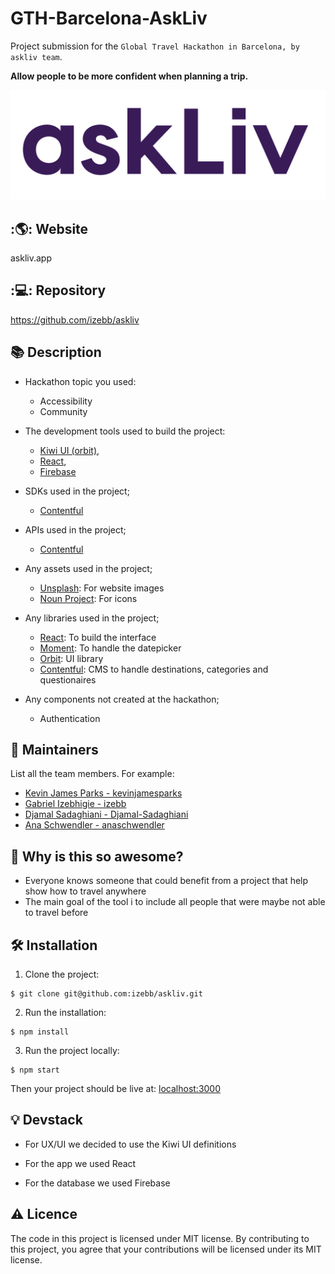 # GTH-Barcelona-AskLiv
Project submission for the `Global Travel Hackathon in Barcelona, by askliv team`.

**Allow people to be more confident when planning a trip.**

![AskLiv](logo.png)

## :🌎: Website

askliv.app

## :💻: Repository

https://github.com/izebb/askliv

## :books: Description

* Hackathon topic you used: 
  * Accessibility 
  * Community

* The development tools used to build the project: 
  * [Kiwi UI (orbit)](https://orbit.kiwi/), 
  * [React](https://reactjs.org/), 
  * [Firebase](https://firebase.google.com)
  
* SDKs used in the project;
  * [Contentful](https://www.contentful.com/)
  
* APIs used in the project;
  * [Contentful](https://www.contentful.com/)

* Any assets used in the project;
  * [Unsplash](https://unsplash.com/): For website images
  * [Noun Project](https://thenounproject.com): For icons
  
* Any libraries used in the project;
  * [React](https://reactjs.org/): To build the interface
  * [Moment](https://momentjs.com/): To handle the datepicker
  * [Orbit](https://orbit.kiwi/): UI library
  * [Contentful](https://www.contentful.com/): CMS to handle destinations, categories and questionaires
  
* Any components not created at the hackathon;
  * Authentication

## :hugs: Maintainers

List all the team members. For example:
* [Kevin James Parks - kevinjamesparks](https://github.com/kevinjamesparks)
* [Gabriel Izebhigie - izebb](https://github.com/izebb)
* [Djamal Sadaghiani - Djamal-Sadaghiani](https://github.com/Djamal-Sadaghiani)
* [Ana Schwendler - anaschwendler](https://github.com/anaschwendler)


## :tada: Why is this so awesome?

* Everyone knows someone that could benefit from a project that help show how to travel anywhere
* The main goal of the tool i to include all people that were maybe not able to travel before

## :hammer_and_wrench: Installation

1. Clone the project:

```console
$ git clone git@github.com:izebb/askliv.git
```

2. Run the installation:

```
$ npm install
```

3. Run the project locally:

```console
$ npm start
```

Then your project should be live at: [localhost:3000](localhost:3000)

## :bulb: Devstack

* For UX/UI we decided to use the Kiwi UI definitions

* For the app we used React

* For the database we used Firebase

## :warning: Licence

The code in this project is licensed under MIT license. By contributing to this project, you agree that your contributions will be licensed under its MIT license.
